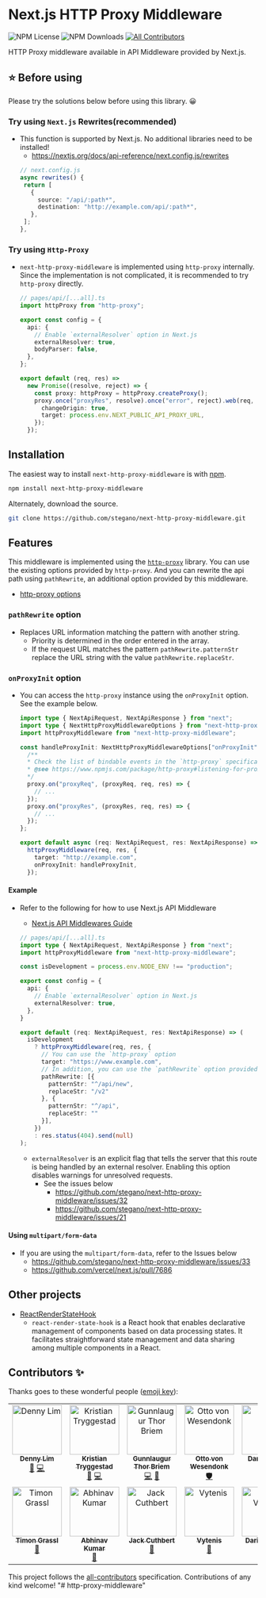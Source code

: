 # Next.js HTTP Proxy Middleware
![NPM License](https://img.shields.io/npm/l/next-http-proxy-middleware)
![NPM Downloads](https://img.shields.io/npm/dw/next-http-proxy-middleware) <!-- ALL-CONTRIBUTORS-BADGE:START - Do not remove or modify this section -->
[![All Contributors](https://img.shields.io/badge/all_contributors-14-orange.svg?style=flat-square)](#contributors-)
<!-- ALL-CONTRIBUTORS-BADGE:END -->

HTTP Proxy middleware available in API Middleware provided by Next.js.


## ⭐️ Before using
Please try the solutions below before using this library. 😀

### Try using `Next.js` Rewrites(recommended)
* This function is supported by Next.js. No additional libraries need to be installed!
   * https://nextjs.org/docs/api-reference/next.config.js/rewrites
   ```ts
   // next.config.js
  async rewrites() {
    return [
      {
        source: "/api/:path*",
        destination: "http://example.com/api/:path*",
      },
    ];
  },
   ```

### Try using `Http-Proxy`
* `next-http-proxy-middleware` is implemented using `http-proxy` internally. Since the implementation is not complicated, it is recommended to try `http-proxy` directly.
  ```ts
  // pages/api/[...all].ts
  import httpProxy from "http-proxy";
  
  export const config = {
    api: {
      // Enable `externalResolver` option in Next.js
      externalResolver: true,
      bodyParser: false,
    },
  };

  export default (req, res) =>
    new Promise((resolve, reject) => {
      const proxy: httpProxy = httpProxy.createProxy();
      proxy.once("proxyRes", resolve).once("error", reject).web(req, res, {
        changeOrigin: true,
        target: process.env.NEXT_PUBLIC_API_PROXY_URL,
      });
    });
  ```

## Installation

The easiest way to install `next-http-proxy-middleware` is with [npm](https://www.npmjs.com/).

```bash
npm install next-http-proxy-middleware
```

Alternately, download the source.

```bash
git clone https://github.com/stegano/next-http-proxy-middleware.git
```

## Features

This middleware is implemented using the [`http-proxy`](https://www.npmjs.com/package/http-proxy) library. You can use the existing options provided by `http-proxy`. And you can rewrite the api path using `pathRewrite`, an additional option provided by this middleware.

- [http-proxy options](https://www.npmjs.com/package/http-proxy#options)

### `pathRewrite` option

- Replaces URL information matching the pattern with another string.
  - Priority is determined in the order entered in the array.
  - If the request URL matches the pattern `pathRewrite.patternStr` replace the URL string with the value `pathRewrite.replaceStr`.

### `onProxyInit` option
- You can access the `http-proxy` instance using the `onProxyInit` option. See the example below.
  
  ```ts
  import type { NextApiRequest, NextApiResponse } from "next";
  import type { NextHttpProxyMiddlewareOptions } from "next-http-proxy-middleware";
  import httpProxyMiddleware from "next-http-proxy-middleware";

  const handleProxyInit: NextHttpProxyMiddlewareOptions["onProxyInit"] = (proxy) => {
    /**
    * Check the list of bindable events in the `http-proxy` specification.
    * @see https://www.npmjs.com/package/http-proxy#listening-for-proxy-events
    */
    proxy.on("proxyReq", (proxyReq, req, res) => {
      // ...
    });
    proxy.on("proxyRes", (proxyRes, req, res) => {
      // ...
    });
  };

  export default async (req: NextApiRequest, res: NextApiResponse) =>
    httpProxyMiddleware(req, res, {
      target: "http://example.com",
      onProxyInit: handleProxyInit,
    });
  ```

#### Example

- Refer to the following for how to use Next.js API Middleware

  - [Next.js API Middlewares Guide](https://nextjs.org/docs/api-routes/api-middlewares)

  ```ts
  // pages/api/[...all].ts
  import type { NextApiRequest, NextApiResponse } from "next";
  import httpProxyMiddleware from "next-http-proxy-middleware";

  const isDevelopment = process.env.NODE_ENV !== "production";

  export const config = {
    api: {
      // Enable `externalResolver` option in Next.js
      externalResolver: true,
    },
  }

  export default (req: NextApiRequest, res: NextApiResponse) => (
    isDevelopment
      ? httpProxyMiddleware(req, res, {
        // You can use the `http-proxy` option
        target: "https://www.example.com",
        // In addition, you can use the `pathRewrite` option provided by `next-http-proxy-middleware`
        pathRewrite: [{
          patternStr: "^/api/new",
          replaceStr: "/v2"
        }, {
          patternStr: "^/api",
          replaceStr: ""
        }],
      })
      : res.status(404).send(null)
  );
  ```
  - `externalResolver` is an explicit flag that tells the server that this route is being handled by an external resolver. Enabling this option disables warnings for unresolved requests.
    - See the issues below
      - https://github.com/stegano/next-http-proxy-middleware/issues/32
      - https://github.com/stegano/next-http-proxy-middleware/issues/21

#### Using `multipart/form-data`
* If you are using the `multipart/form-data`, refer to the Issues below
  * https://github.com/stegano/next-http-proxy-middleware/issues/33
  * https://github.com/vercel/next.js/pull/7686


## Other projects
* [ReactRenderStateHook](https://www.npmjs.com/package/react-render-state-hook)
  * `react-render-state-hook` is a React hook that enables declarative management of components based on data processing states. It facilitates straightforward state management and data sharing among multiple components in a React.


## Contributors ✨

Thanks goes to these wonderful people ([emoji key](https://allcontributors.org/docs/en/emoji-key)):

<!-- ALL-CONTRIBUTORS-LIST:START - Do not remove or modify this section -->
<!-- prettier-ignore-start -->
<!-- markdownlint-disable -->
<table>
  <tbody>
    <tr>
      <td align="center" valign="top" width="14.28%"><a href="http://iamdenny.com"><img src="https://avatars.githubusercontent.com/u/1505166?v=4?s=100" width="100px;" alt="Denny Lim"/><br /><sub><b>Denny Lim</b></sub></a><br /><a href="https://github.com/stegano/next-http-proxy-middleware/issues?q=author%3Aiamdenny" title="Bug reports">🐛</a> <a href="https://github.com/stegano/next-http-proxy-middleware/commits?author=iamdenny" title="Code">💻</a></td>
      <td align="center" valign="top" width="14.28%"><a href="https://github.com/larrifax"><img src="https://avatars.githubusercontent.com/u/144189?v=4?s=100" width="100px;" alt="Kristian Tryggestad"/><br /><sub><b>Kristian Tryggestad</b></sub></a><br /><a href="https://github.com/stegano/next-http-proxy-middleware/issues?q=author%3Alarrifax" title="Bug reports">🐛</a> <a href="https://github.com/stegano/next-http-proxy-middleware/commits?author=larrifax" title="Code">💻</a></td>
      <td align="center" valign="top" width="14.28%"><a href="https://github.com/gthb"><img src="https://avatars.githubusercontent.com/u/153580?v=4?s=100" width="100px;" alt="Gunnlaugur Thor Briem"/><br /><sub><b>Gunnlaugur Thor Briem</b></sub></a><br /><a href="https://github.com/stegano/next-http-proxy-middleware/commits?author=gthb" title="Code">💻</a> <a href="#ideas-gthb" title="Ideas, Planning, & Feedback">🤔</a></td>
      <td align="center" valign="top" width="14.28%"><a href="https://ottovw.com"><img src="https://avatars.githubusercontent.com/u/1045946?v=4?s=100" width="100px;" alt="Otto von Wesendonk"/><br /><sub><b>Otto von Wesendonk</b></sub></a><br /><a href="#security-ottovw" title="Security">🛡️</a></td>
      <td align="center" valign="top" width="14.28%"><a href="https://github.com/dsilvasc"><img src="https://avatars.githubusercontent.com/u/24484414?v=4?s=100" width="100px;" alt="Daniel Silva"/><br /><sub><b>Daniel Silva</b></sub></a><br /><a href="#ideas-dsilvasc" title="Ideas, Planning, & Feedback">🤔</a></td>
      <td align="center" valign="top" width="14.28%"><a href="https://lumenstudio.dev/"><img src="https://avatars.githubusercontent.com/u/5436545?v=4?s=100" width="100px;" alt="Yann Pringault"/><br /><sub><b>Yann Pringault</b></sub></a><br /><a href="https://github.com/stegano/next-http-proxy-middleware/commits?author=Kerumen" title="Code">💻</a></td>
      <td align="center" valign="top" width="14.28%"><a href="https://github.com/lorenzodejong"><img src="https://avatars.githubusercontent.com/u/30781484?v=4?s=100" width="100px;" alt="Lorenzo"/><br /><sub><b>Lorenzo</b></sub></a><br /><a href="https://github.com/stegano/next-http-proxy-middleware/commits?author=lorenzodejong" title="Documentation">📖</a></td>
    </tr>
    <tr>
      <td align="center" valign="top" width="14.28%"><a href="https://medium.com/@timon.grassl"><img src="https://avatars.githubusercontent.com/u/34568407?v=4?s=100" width="100px;" alt="Timon Grassl"/><br /><sub><b>Timon Grassl</b></sub></a><br /><a href="https://github.com/stegano/next-http-proxy-middleware/issues?q=author%3Atgrassl" title="Bug reports">🐛</a></td>
      <td align="center" valign="top" width="14.28%"><a href="https://github.com/abhinavkumar940"><img src="https://avatars.githubusercontent.com/u/1189133?v=4?s=100" width="100px;" alt="Abhinav Kumar"/><br /><sub><b>Abhinav Kumar</b></sub></a><br /><a href="https://github.com/stegano/next-http-proxy-middleware/commits?author=abhinavkumar940" title="Documentation">📖</a></td>
      <td align="center" valign="top" width="14.28%"><a href="https://jackcuthbert.dev/"><img src="https://avatars.githubusercontent.com/u/5564612?v=4?s=100" width="100px;" alt="Jack Cuthbert"/><br /><sub><b>Jack Cuthbert</b></sub></a><br /><a href="https://github.com/stegano/next-http-proxy-middleware/commits?author=JackCuthbert" title="Documentation">📖</a></td>
      <td align="center" valign="top" width="14.28%"><a href="https://vytenis.kuciauskas.lt"><img src="https://avatars.githubusercontent.com/u/468006?v=4?s=100" width="100px;" alt="Vytenis"/><br /><sub><b>Vytenis</b></sub></a><br /><a href="https://github.com/stegano/next-http-proxy-middleware/commits?author=FDiskas" title="Documentation">📖</a></td>
      <td align="center" valign="top" width="14.28%"><a href="https://dariosky.it"><img src="https://avatars.githubusercontent.com/u/705644?v=4?s=100" width="100px;" alt="Dario Varotto"/><br /><sub><b>Dario Varotto</b></sub></a><br /><a href="https://github.com/stegano/next-http-proxy-middleware/commits?author=dariosky" title="Documentation">📖</a></td>
      <td align="center" valign="top" width="14.28%"><a href="https://github.com/johannbrynjar"><img src="https://avatars.githubusercontent.com/u/2641440?v=4?s=100" width="100px;" alt="johannbrynjar"/><br /><sub><b>johannbrynjar</b></sub></a><br /><a href="https://github.com/stegano/next-http-proxy-middleware/issues?q=author%3Ajohannbrynjar" title="Bug reports">🐛</a> <a href="https://github.com/stegano/next-http-proxy-middleware/commits?author=johannbrynjar" title="Code">💻</a></td>
      <td align="center" valign="top" width="14.28%"><a href="https://github.com/bever1337"><img src="https://avatars.githubusercontent.com/u/28774413?v=4?s=100" width="100px;" alt="bever1337"/><br /><sub><b>bever1337</b></sub></a><br /><a href="https://github.com/stegano/next-http-proxy-middleware/commits?author=bever1337" title="Documentation">📖</a></td>
    </tr>
  </tbody>
</table>

<!-- markdownlint-restore -->
<!-- prettier-ignore-end -->

<!-- ALL-CONTRIBUTORS-LIST:END -->

This project follows the [all-contributors](https://github.com/all-contributors/all-contributors) specification. Contributions of any kind welcome!
"# http-proxy-middleware" 
